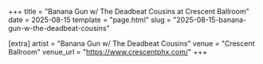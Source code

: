 +++
title = "Banana Gun w/ The Deadbeat Cousins at Crescent Ballroom"
date = 2025-08-15
template = "page.html"
slug = "2025-08-15-banana-gun-w-the-deadbeat-cousins"

[extra]
artist = "Banana Gun w/ The Deadbeat Cousins"
venue = "Crescent Ballroom"
venue_url = "https://www.crescentphx.com/"
+++
